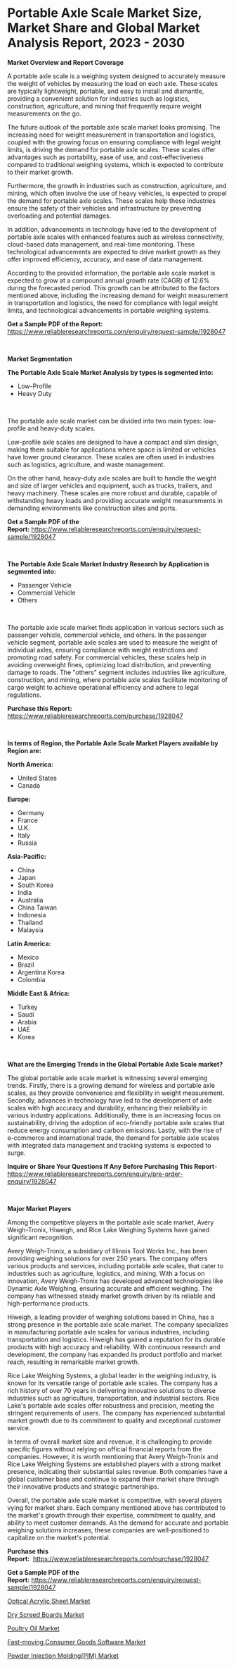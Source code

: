 <p><h1>Portable Axle Scale Market Size, Market Share and Global Market Analysis Report, 2023 - 2030</h1></p><p><strong>Market Overview and Report Coverage</strong></p>
<p><p>A portable axle scale is a weighing system designed to accurately measure the weight of vehicles by measuring the load on each axle. These scales are typically lightweight, portable, and easy to install and dismantle, providing a convenient solution for industries such as logistics, construction, agriculture, and mining that frequently require weight measurements on the go.</p><p>The future outlook of the portable axle scale market looks promising. The increasing need for weight measurement in transportation and logistics, coupled with the growing focus on ensuring compliance with legal weight limits, is driving the demand for portable axle scales. These scales offer advantages such as portability, ease of use, and cost-effectiveness compared to traditional weighing systems, which is expected to contribute to their market growth.</p><p>Furthermore, the growth in industries such as construction, agriculture, and mining, which often involve the use of heavy vehicles, is expected to propel the demand for portable axle scales. These scales help these industries ensure the safety of their vehicles and infrastructure by preventing overloading and potential damages.</p><p>In addition, advancements in technology have led to the development of portable axle scales with enhanced features such as wireless connectivity, cloud-based data management, and real-time monitoring. These technological advancements are expected to drive market growth as they offer improved efficiency, accuracy, and ease of data management.</p><p>According to the provided information, the portable axle scale market is expected to grow at a compound annual growth rate (CAGR) of 12.6% during the forecasted period. This growth can be attributed to the factors mentioned above, including the increasing demand for weight measurement in transportation and logistics, the need for compliance with legal weight limits, and technological advancements in portable weighing systems.</p></p>
<p><strong>Get a Sample PDF of the Report:</strong> <a href="https://www.reliableresearchreports.com/enquiry/request-sample/1928047">https://www.reliableresearchreports.com/enquiry/request-sample/1928047</a></p>
<p>&nbsp;</p>
<p><strong>Market Segmentation</strong></p>
<p><strong>The Portable Axle Scale Market Analysis by types is segmented into:</strong></p>
<p><ul><li>Low-Profile</li><li>Heavy Duty</li></ul></p>
<p>&nbsp;</p>
<p><p>The portable axle scale market can be divided into two main types: low-profile and heavy-duty scales. </p><p>Low-profile axle scales are designed to have a compact and slim design, making them suitable for applications where space is limited or vehicles have lower ground clearance. These scales are often used in industries such as logistics, agriculture, and waste management.</p><p>On the other hand, heavy-duty axle scales are built to handle the weight and size of larger vehicles and equipment, such as trucks, trailers, and heavy machinery. These scales are more robust and durable, capable of withstanding heavy loads and providing accurate weight measurements in demanding environments like construction sites and ports.</p></p>
<p><strong>Get a Sample PDF of the Report:</strong>&nbsp;<a href="https://www.reliableresearchreports.com/enquiry/request-sample/1928047">https://www.reliableresearchreports.com/enquiry/request-sample/1928047</a></p>
<p>&nbsp;</p>
<p><strong>The Portable Axle Scale Market Industry Research by Application is segmented into:</strong></p>
<p><ul><li>Passenger Vehicle</li><li>Commercial Vehicle</li><li>Others</li></ul></p>
<p>&nbsp;</p>
<p><p>The portable axle scale market finds application in various sectors such as passenger vehicle, commercial vehicle, and others. In the passenger vehicle segment, portable axle scales are used to measure the weight of individual axles, ensuring compliance with weight restrictions and promoting road safety. For commercial vehicles, these scales help in avoiding overweight fines, optimizing load distribution, and preventing damage to roads. The "others" segment includes industries like agriculture, construction, and mining, where portable axle scales facilitate monitoring of cargo weight to achieve operational efficiency and adhere to legal regulations.</p></p>
<p><strong>Purchase this Report:</strong>&nbsp; <a href="https://www.reliableresearchreports.com/purchase/1928047">https://www.reliableresearchreports.com/purchase/1928047</a></p>
<p>&nbsp;</p>
<p><strong>In terms of Region, the Portable Axle Scale Market Players available by Region are:</strong></p>
<p>
    <p> <strong> North America: </strong>
        <ul>
            <li>United States</li>
            <li>Canada</li>
        </ul>
        </p> 
    <p> <strong> Europe: </strong>
        <ul>
            <li>Germany</li>
            <li>France</li>
            <li>U.K.</li>
            <li>Italy</li>
            <li>Russia</li>
        </ul>
        </p> 
    <p> <strong> Asia-Pacific: </strong>
        <ul>
            <li>China</li>
            <li>Japan</li>
            <li>South Korea</li>
            <li>India</li>
            <li>Australia</li>
            <li>China Taiwan</li>
            <li>Indonesia</li>
            <li>Thailand</li>
            <li>Malaysia</li>
        </ul>
        </p> 
    <p> <strong> Latin America: </strong>
        <ul>
            <li>Mexico</li>
            <li>Brazil</li>
            <li>Argentina Korea</li>
            <li>Colombia</li>
        </ul>
        </p> 
    <p> <strong> Middle East & Africa: </strong>
        <ul>
            <li>Turkey</li>
            <li>Saudi</li>
            <li>Arabia</li>
            <li>UAE</li>
            <li>Korea</li>
        </ul>
    </p>
    </p>
<p>&nbsp;</p>
<p><strong>What are the Emerging Trends in the Global Portable Axle Scale market?</strong></p>
<p><p>The global portable axle scale market is witnessing several emerging trends. Firstly, there is a growing demand for wireless and portable axle scales, as they provide convenience and flexibility in weight measurement. Secondly, advances in technology have led to the development of axle scales with high accuracy and durability, enhancing their reliability in various industry applications. Additionally, there is an increasing focus on sustainability, driving the adoption of eco-friendly portable axle scales that reduce energy consumption and carbon emissions. Lastly, with the rise of e-commerce and international trade, the demand for portable axle scales with integrated data management and tracking systems is expected to surge.</p></p>
<p><strong>Inquire or Share Your Questions If Any Before Purchasing This Report</strong>- <a href="https://www.reliableresearchreports.com/enquiry/pre-order-enquiry/1928047">https://www.reliableresearchreports.com/enquiry/pre-order-enquiry/1928047</a></p>
<p>&nbsp;</p>
<p><strong>Major Market Players</strong></p>
<p><p>Among the competitive players in the portable axle scale market, Avery Weigh-Tronix, Hiweigh, and Rice Lake Weighing Systems have gained significant recognition. </p><p>Avery Weigh-Tronix, a subsidiary of Illinois Tool Works Inc., has been providing weighing solutions for over 250 years. The company offers various products and services, including portable axle scales, that cater to industries such as agriculture, logistics, and mining. With a focus on innovation, Avery Weigh-Tronix has developed advanced technologies like Dynamic Axle Weighing, ensuring accurate and efficient weighing. The company has witnessed steady market growth driven by its reliable and high-performance products.</p><p>Hiweigh, a leading provider of weighing solutions based in China, has a strong presence in the portable axle scale market. The company specializes in manufacturing portable axle scales for various industries, including transportation and logistics. Hiweigh has gained a reputation for its durable products with high accuracy and reliability. With continuous research and development, the company has expanded its product portfolio and market reach, resulting in remarkable market growth.</p><p>Rice Lake Weighing Systems, a global leader in the weighing industry, is known for its versatile range of portable axle scales. The company has a rich history of over 70 years in delivering innovative solutions to diverse industries such as agriculture, transportation, and industrial sectors. Rice Lake's portable axle scales offer robustness and precision, meeting the stringent requirements of users. The company has experienced substantial market growth due to its commitment to quality and exceptional customer service.</p><p>In terms of overall market size and revenue, it is challenging to provide specific figures without relying on official financial reports from the companies. However, it is worth mentioning that Avery Weigh-Tronix and Rice Lake Weighing Systems are established players with a strong market presence, indicating their substantial sales revenue. Both companies have a global customer base and continue to expand their market share through their innovative products and strategic partnerships.</p><p>Overall, the portable axle scale market is competitive, with several players vying for market share. Each company mentioned above has contributed to the market's growth through their expertise, commitment to quality, and ability to meet customer demands. As the demand for accurate and portable weighing solutions increases, these companies are well-positioned to capitalize on the market's potential.</p></p>
<p><strong>Purchase this Report:</strong>&nbsp;&nbsp;<a href="https://www.reliableresearchreports.com/purchase/1928047">https://www.reliableresearchreports.com/purchase/1928047</a></p>
<p></p>
<p><strong>Get a Sample PDF of the Report:</strong>&nbsp;<a href="https://www.reliableresearchreports.com/enquiry/request-sample/1928047">https://www.reliableresearchreports.com/enquiry/request-sample/1928047</a></p>
<p><p><a href="https://medium.com/@avarobertson1969/optical-acrylic-sheet-market-analysis-its-cagr-market-segmentation-and-global-industry-overview-c8ea7239076f">Optical Acrylic Sheet Market</a></p><p><a href="https://github.com/RichRobinson5/Market-Research-Report-List-2/blob/main/dry-screed-boards-market.md">Dry Screed Boards Market</a></p><p><a href="https://medium.com/@dianafisher1927/poultry-oil-market-size-market-outlook-and-market-forecast-2023-to-2030-fa378aebed66">Poultry Oil Market</a></p><p><a href="https://www.linkedin.com/pulse/fast-moving-consumer-goods-software-market-size-growth-bxmye/">Fast-moving Consumer Goods Software Market</a></p><p><a href="https://www.linkedin.com/pulse/powder-injection-moldingpim-market-research-report-unlocks-bppye/">Powder Injection Molding(PIM) Market</a></p></p>